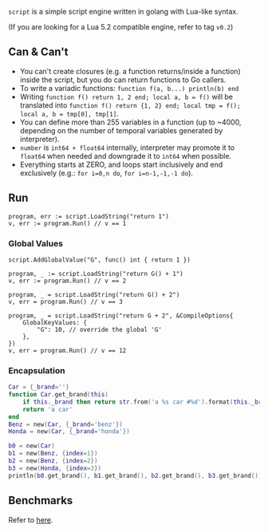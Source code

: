 `script` is a simple script engine written in golang with Lua-like syntax.

(If you are looking for a Lua 5.2 compatible engine, refer to tag `v0.2`)

## Can & Can't

- You can't create closures (e.g. a function returns/inside a function) inside the script, but you do can return functions to Go callers.
- To write a variadic functions: `function f(a, b...) println(b) end`
- Writing `function f() return 1, 2 end; local a, b = f()` will be translated into `function f() return {1, 2} end; local tmp = f(); local a, b = tmp[0], tmp[1]`.
- You can define more than 255 variables in a function (up to ~4000, depending on the number of temporal variables generated by interpreter).
- `number` is `int64 + float64` internally, interpreter may promote it to `float64` when needed and downgrade it to `int64` when possible.
- Everything starts at ZERO, and loops start inclusively and end exclusively (e.g.: `for i=0,n do`, `for i=n-1,-1,-1 do`).

## Run

```golang
program, err := script.LoadString("return 1")
v, err := program.Run() // v == 1
```

### Global Values

```golang
script.AddGlobalValue("G", func() int { return 1 })

program, _ := script.LoadString("return G() + 1")
v, err := program.Run() // v == 2

program, _ = script.LoadString("return G() + 2")
v, err = program.Run() // v == 3

program, _ = script.LoadString("return G + 2", &CompileOptions{
	GlobalKeyValues: {
		"G": 10, // override the global 'G'
	},
})
v, err = program.Run() // v == 12
```

### Encapsulation

```lua
Car = {_brand=''}
function Car.get_brand(this)
	if this._brand then return str.from('a %s car #%d').format(this._brand, this.index) end
	return 'a car'
end
Benz = new(Car, {_brand='benz'})
Honda = new(Car, {_brand='honda'})

b0 = new(Car)
b1 = new(Benz, {index=1})
b2 = new(Benz, {index=2})
b3 = new(Honda, {index=3})
println(b0.get_brand(), b1.get_brand(), b2.get_brand(), b3.get_brand())
```

## Benchmarks

Refer to [here](https://github.com/coyove/potatolang/blob/master/tests/bench/perf.md).

